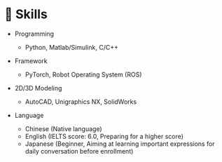 # 💪 Skills
- Programming
  - Python, Matlab/Simulink, C/C++

- Framework
  - PyTorch, Robot Operating System (ROS)

- 2D/3D Modeling
  - AutoCAD, Unigraphics NX, SolidWorks

- Language
  - Chinese (Native language)
  - English (IELTS score: 6.0, Preparing for a higher score)
  - Japanese (Beginner, Aiming at learning important expressions for daily conversation before enrollment)
